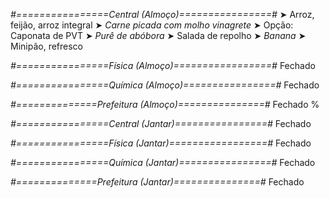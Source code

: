 
*#================Central (Almoço)================#*
➤ Arroz, feijão, arroz integral
➤ *Carne picada com molho vinagrete*
➤ Opção: Caponata de PVT
➤ *Purê de abóbora*
➤ Salada de repolho
➤ *Banana*
➤ Minipão, refresco

*#================Física (Almoço)=================#*
Fechado

*#================Química (Almoço)================#*
Fechado

*#==============Prefeitura (Almoço)===============#*
Fechado
%

*#================Central (Jantar)================#*
Fechado

*#================Física (Jantar)=================#*
Fechado

*#================Química (Jantar)================#*
Fechado

*#==============Prefeitura (Jantar)===============#*
Fechado
